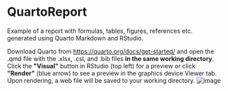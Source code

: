# QuartoReport
Example of a report with formulas, tables, figures, references etc. generated using Quarto Markdown and RStudio. 

Download Quarto from https://quarto.org/docs/get-started/ and open the .qmd file with the .xlsx, .csl, and .bib files **in the same working directory**. Click the **"Visual"** button in RStudio (top left) for a preview or click **"Render"** (blue arrow) to see a preview in the graphics device Viewer tab. Upon rendering, a web file will be saved to your working directory.
![image](https://github.com/bryantmurphy/QuartoReport/assets/138423569/bd37ff0f-a97b-45cd-9f31-3e32f8423d8d)
